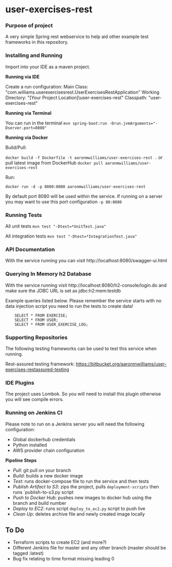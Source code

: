 # user-exercises-rest

### Purpose of project
A very simple Spring rest webservice to help aid other example test frameworks in this repository.

### Installing and Running
Import into your IDE as a maven project.

**Running via IDE**

Create a run configuration:
 Main Class:            "com.williams.userexercisesrest.UserExercisesRestApplication"
 Working Directory:     "[Your Project Location]\user-exercises-rest"
 Classpath:             "user-exercises-rest"
 
**Running via Terminal**

 You can run in the terminal `mvn spring-boot:run -Drun.jvmArguments="-Dserver.port=8080"`

**Running via Docker**

Build/Pull:

`docker build -f Dockerfile -t aaronmwilliams/user-exercises-rest .` or pull latest image from DockerHub `docker pull aaronmwilliams/user-exercises-rest`

Run:

`docker run -d -p 8080:8080 aaronmwilliams/user-exercises-rest`

By default port 8080 will be used within the service.  If running on a server you may want to use this port configuration `-p 80:8080`

### Running Tests
All unit tests
`mvn test "-Dtest=*UnitTest.java"`

All integration tests
`mvn test "-Dtest=*IntegrationTest.java"`


### API Documentation
With the service running you can visit http://localhost:8080/swagger-ui.html

### Querying In Memory h2 Database
With the service running visit http://localhost:8080/h2-console/login.do and make sure the JDBC URL is set as jdbc:h2:mem:testdb

Example queries listed below. Please remember the service starts with no data injection script you need to run the tests to create data!

```
    SELECT * FROM EXERCISE;
    SELECT * FROM USER;
    SELECT * FROM USER_EXERCISE_LOG;
 ```

### Supporting Repositories
The following testing frameworks can be used to test this service when running.

Rest-assured testing framework: https://bitbucket.org/aaronmwilliams/user-exercises-restassured-testing

### IDE Plugins
The project uses Lombok. So you will need to install this plugin otherwise you will see compile errors.

### Running on Jenkins CI
Please note to run on a Jenkins server you will need the following configuration:
- Global dockerhub credentials
- Python installed
- AWS provider chain configuration

**Pipeline Steps**
- *Pull*: git pull on your branch
- *Build*: builds a new docker image
- *Test*: runs docker-compose file to run the service and then tests
- *Publish Artifact to S3*: zips the project, pulls `deployment-scripts` then runs `publish-to-s3.py script
- *Push to Docker Hub*: pushes new images to docker hub using the branch and build number
- *Deploy to EC2*: runs script `deploy_to_ec2.py` script to push live
- *Clean Up*: deletes archive file and newly created image locally

## To Do
- Terraform scripts to create EC2 (and more?)
- Different Jenkins file for master and any other branch (master should be tagged :latest)
- Bug fix relating to time format missing leading 0